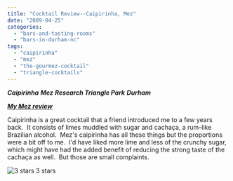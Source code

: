```yaml
---
title: "Cocktail Review--Caipirinha, Mez"
date: "2009-04-25"
categories:
  - "bars-and-tasting-rooms"
  - "bars-in-durham-nc"
tags:
  - "caipirinha"
  - "mez"
  - "the-gourmez-cocktail"
  - "triangle-cocktails"
---
```


**_Caipirinha_** **_Mez_** **_Research Triangle Park_** **_Durham_**

**_[My Mez review](index.php?p=223)_**

Caipirinha is a great cocktail that a friend introduced me to a few years back.  It consists of limes muddled with sugar and cachaça, a rum-like Brazilian alcohol.  Mez's caipirinha has all these things but the proportions were a bit off to me.  I'd have liked more lime and less of the crunchy sugar, which might have had the added benefit of reducing the strong taste of the cachaça as well.  But those are small complaints.




<div class="caption">

![3 stars](http://s3.amazonaws.com/thegourmez-wpmedia/2009/02/rating_avocado1.gif "rating_avocado1") 3 stars</div>

